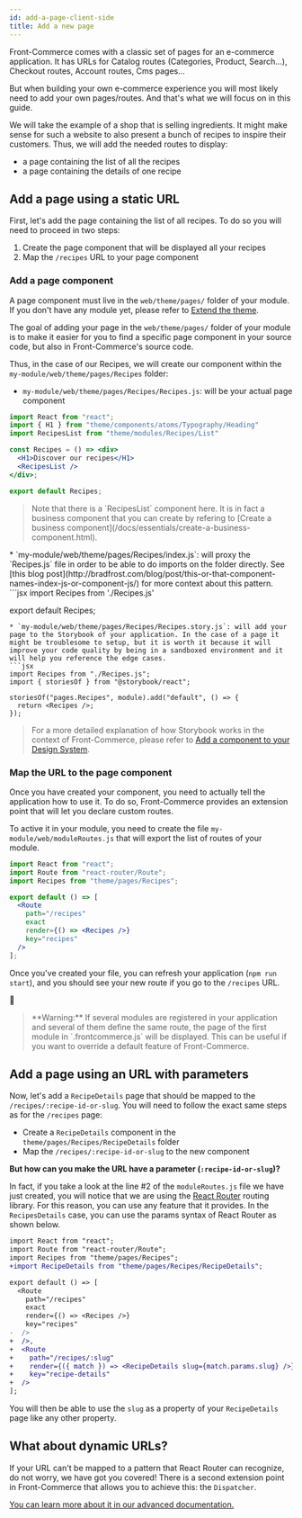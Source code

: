 ```yaml
---
id: add-a-page-client-side
title: Add a new page
---
```


Front-Commerce comes with a classic set of pages for an e-commerce application.
It has URLs for Catalog routes (Categories, Product, Search…), Checkout routes,
Account routes, Cms pages…

But when building your own e-commerce experience you will most likely need
to add your own pages/routes. And that's what we will focus on in this guide.

We will take the example of a shop that is selling ingredients. It might make
sense for such a website to also present a bunch of recipes to inspire their
customers. Thus, we will add the needed routes to display:

* a page containing the list of all the recipes
* a page containing the details of one recipe

## Add a page using a static URL

First, let's add the page containing the list of all recipes. To do so you will
need to proceed in two steps:

1. Create the page component that will be displayed all your recipes
2. Map the `/recipes` URL to your page component

### Add a page component

A page component must live in the `web/theme/pages/` folder of your module. If you don't have any module yet, please refer to [Extend the theme](extend-the-theme.html).

The goal of adding your page in the `web/theme/pages/` folder of your module is to make it easier for you to find a specific page component in your source code, but also in Front-Commerce's source code.

Thus, in the case of our Recipes, we will create our component within the `my-module/web/theme/pages/Recipes` folder:

* `my-module/web/theme/pages/Recipes/Recipes.js`: will be your actual page component
```jsx
import React from "react";
import { H1 } from "theme/components/atoms/Typography/Heading"
import RecipesList from "theme/modules/Recipes/List"

const Recipes = () => <div>
  <H1>Discover our recipes</H1>
  <RecipesList />
</div>;

export default Recipes;
```
  <blockquote class="note">
  Note that there is a `RecipesList` component here. It is in fact a business component that you can create by refering to [Create a business component](/docs/essentials/create-a-business-component.html).
  </blockquote>
* `my-module/web/theme/pages/Recipes/index.js`: will proxy the `Recipes.js` file in order to be able to do imports on the folder directly. See [this blog post](http://bradfrost.com/blog/post/this-or-that-component-names-index-js-or-component-js/) for more context about this pattern.
<!-- TODO add comment about code splitting and link to our documentation -->
```jsx
import Recipes from './Recipes.js'

export default Recipes;
```
* `my-module/web/theme/pages/Recipes/Recipes.story.js`: will add your page to the Storybook of your application. In the case of a page it might be troublesome to setup, but it is worth it because it will improve your code quality by being in a sandboxed environment and it will help you reference the edge cases.
```jsx
import Recipes from "./Recipes.js";
import { storiesOf } from "@storybook/react";

storiesOf("pages.Recipes", module).add("default", () => {
  return <Recipes />;
});
```
  <blockquote class="note">
  For a more detailed explanation of how Storybook works in the context of Front-Commerce, please refer to <a href="add-component-to-storybook.html">Add a component to your Design System</a>.
  </blockquote>

### Map the URL to the page component

Once you have created your component, you need to actually tell the application how to use it. To do so, Front-Commerce provides an extension point that will let you declare custom routes.

To active it in your module, you need to create the file `my-module/web/moduleRoutes.js` that will export the list of routes of your module.

```jsx
import React from "react";
import Route from "react-router/Route";
import Recipes from "theme/pages/Recipes";

export default () => [
  <Route
    path="/recipes"
    exact
    render={() => <Recipes />}
    key="recipes"
  />
];
```

Once you've created your file, you can refresh your application
(`npm run start`), and you should see your new route if you go
to the `/recipes` URL.

🎉

<blockquote class="warning">
    **Warning:** If several modules are registered in your application and several of them define the same route, the page of the first module in `.frontcommerce.js` will be displayed. This can be useful if you want to override a default feature of Front-Commerce.
</blockquote>

## Add a page using an URL with parameters

Now, let's add a `RecipeDetails` page that should be mapped to the
`/recipes/:recipe-id-or-slug`. You will need to follow the exact
same steps as for the `/recipes` page:
* Create a `RecipeDetails` component in the
`theme/pages/Recipes/RecipeDetails` folder
* Map the `/recipes/:recipe-id-or-slug` to the new component

**But how can you make the URL have a parameter (`:recipe-id-or-slug`)?**

In fact, if you take a look at the line #2 of the `moduleRoutes.js` file we have just created, you will notice that we are using the [React Router](https://github.com/ReactTraining/react-router) routing library. For this reason, you can use any feature that it provides. In the `RecipesDetails` case, you can use the params syntax of React Router as shown below.

```diff
import React from "react";
import Route from "react-router/Route";
import Recipes from "theme/pages/Recipes";
+import RecipeDetails from "theme/pages/Recipes/RecipeDetails";

export default () => [
  <Route
    path="/recipes"
    exact
    render={() => <Recipes />}
    key="recipes"
-  />
+  />,
+  <Route
+    path="/recipes/:slug"
+    render={({ match }) => <RecipeDetails slug={match.params.slug} />}
+    key="recipe-details"
+  />
];
```

You will then be able to use the `slug` as a property of your `RecipeDetails` page like any other property.

## What about dynamic URLs?

If your URL can't be mapped to a pattern that React Router can recognize, do not worry,
we have got you covered! There is a second extension point in Front-Commerce that allows you to achieve this: the `Dispatcher`.

[You can learn more about it in our advanced documentation.](../advanced/theme/route-dispatcher.html)
